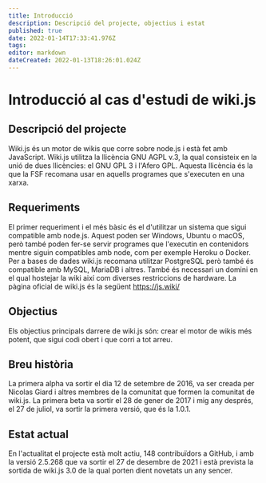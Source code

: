 ```yaml
---
title: Introducció
description: Descripció del projecte, objectius i estat
published: true
date: 2022-01-14T17:33:41.976Z
tags: 
editor: markdown
dateCreated: 2022-01-13T18:26:01.024Z
---
```


# Introducció al cas d'estudi de wiki.js
## Descripció del projecte
Wiki.js és un motor de wikis que corre sobre node.js i està fet amb JavaScript.
Wiki.js utilitza la llicència GNU AGPL v.3, la qual consisteix en la unió de dues llicències: el GNU GPL 3 i l'Afero GPL. Aquesta llicència és la que la FSF recomana usar en aquells programes que s'executen en una xarxa.
## Requeriments
El primer requeriment i el més bàsic és el d'utilitzar un sistema que sigui compatible amb node.js. Aquest poden ser Windows, Ubuntu o macOS, però també poden fer-se servir programes que l'executin en contenidors mentre siguin compatibles amb node, com per exemple Heroku o Docker. Per a bases de dades wiki.js recomana utilitzar PostgreSQL però també és compatible amb MySQL, MariaDB i altres. També és necessari un domini en el qual hostejar la wiki així com diverses restriccions de hardware.
La pàgina oficial de wiki.js és la següent https://js.wiki/
## Objectius
Els objectius principals darrere de wiki.js són: crear el motor de wikis més potent, que sigui codi obert i que corri a tot arreu.
## Breu història
La primera alpha va sortir el dia 12 de setembre de 2016, va ser creada per Nicolas Giard i altres membres de la comunitat que formen la comunitat de wiki.js. La primera beta va sortir el 28 de gener de 2017 i mig any després, el 27 de juliol, va sortir la primera versió, que és la 1.0.1.
## Estat actual
En l'actualitat el projecte està molt actiu, 148 contribuïdors a GitHub, i amb la versió 2.5.268 que va sortir el 27 de desembre de 2021 i està prevista la sortida de wiki.js 3.0 de la qual porten dient novetats un any sencer.